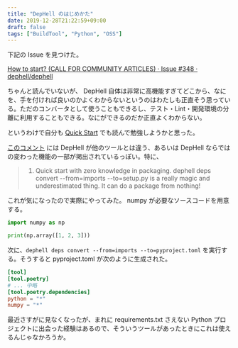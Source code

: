 ```yaml
---
title: "DepHell のはじめかた"
date: 2019-12-28T21:22:59+09:00
draft: false
tags: ["BuildTool", "Python", "OSS"]
---
```


下記の Issue を見つけた。

[How to start? \(CALL FOR COMMUNITY ARTICLES\) · Issue \#348 · dephell/dephell](https://github.com/dephell/dephell/issues/348)

ちゃんと読んでいないが、 DepHell 自体は非常に高機能すぎてどこから、なにを、手を付ければ良いのかよくわからないというのはわたしも正直そう思っている。ただのコンバータとして使うこともできるし、テスト・Lint・開発環境の分離に利用することもできる。なにができるのだか正直よくわからない。

というわけで自分も [Quick Start](https://dephell.readthedocs.io/#quick-start) でも読んで勉強しようかと思った。

[このコメント](https://github.com/dephell/dephell/issues/348#issuecomment-569315064) には DepHell が他のツールとは違う、あるいは DepHell ならではの変わった機能の一部が掲出されているっぽい。特に、

> 1. Quick start with zero knowledge in packaging. dephell deps convert --from=imports --to=setup.py is a really magic and underestimated thing. It can do a package from nothing!

これが気になったので実際にやってみた。 numpy が必要なソースコードを用意する。

```python
import numpy as np

print(np.array([1, 2, 3]))
```

次に、`dephell deps convert --from=imports --to=pyproject.toml` を実行する。そうすると pyproject.toml が次のように生成された。

```toml
[tool]
[tool.poetry]
# ... 中略
[tool.poetry.dependencies]
python = "*"
numpy = "*"
```

最近さすがに見なくなったが、まれに requirements.txt さえない Python プロジェクトに出会った経験はあるので、そういうツールがあったときにこれは使えるんじゃなかろうか。
